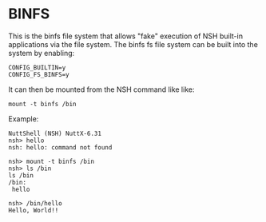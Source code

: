 BINFS
=====

This is the binfs file system that allows \"fake\" execution of NSH
built-in applications via the file system. The binfs fs file system can
be built into the system by enabling:

    CONFIG_BUILTIN=y
    CONFIG_FS_BINFS=y

It can then be mounted from the NSH command like like:

    mount -t binfs /bin

Example:

    NuttShell (NSH) NuttX-6.31
    nsh> hello
    nsh: hello: command not found

    nsh> mount -t binfs /bin
    nsh> ls /bin
    ls /bin
    /bin:
     hello

    nsh> /bin/hello
    Hello, World!!
